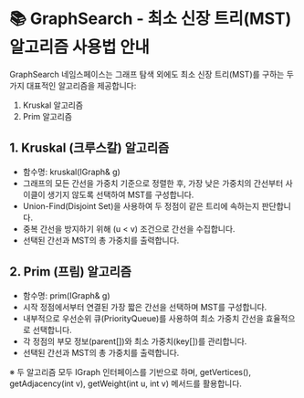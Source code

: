 # 📚 GraphSearch - 최소 신장 트리(MST) 알고리즘 사용법 안내

GraphSearch 네임스페이스는 그래프 탐색 외에도 최소 신장 트리(MST)를 구하는 두 가지 대표적인 알고리즘을 제공합니다:
1. Kruskal 알고리즘
2. Prim 알고리즘

## 1. Kruskal (크루스칼) 알고리즘
- 함수명: kruskal(IGraph& g)
- 그래프의 모든 간선을 가중치 기준으로 정렬한 후, 
  가장 낮은 가중치의 간선부터 사이클이 생기지 않도록 선택하여 MST를 구성합니다.
- Union-Find(Disjoint Set)을 사용하여 두 정점이 같은 트리에 속하는지 판단합니다.
- 중복 간선을 방지하기 위해 (u < v) 조건으로 간선을 수집합니다.
- 선택된 간선과 MST의 총 가중치를 출력합니다.

## 2. Prim (프림) 알고리즘
- 함수명: prim(IGraph& g)
- 시작 정점에서부터 연결된 가장 짧은 간선을 선택하며 MST를 구성합니다.
- 내부적으로 우선순위 큐(PriorityQueue)를 사용하여 최소 가중치 간선을 효율적으로 선택합니다.
- 각 정점의 부모 정보(parent[])와 최소 가중치(key[])를 관리합니다.
- 선택된 간선과 MST의 총 가중치를 출력합니다.

※ 두 알고리즘 모두 IGraph 인터페이스를 기반으로 하며,
   getVertices(), getAdjacency(int v), getWeight(int u, int v) 메서드를 활용합니다.
